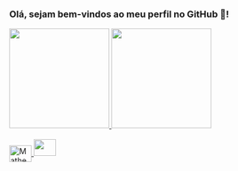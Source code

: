 ### Olá, sejam bem-vindos ao meu perfil no GitHub 👋!
<link rel="stylesheet" href="https://cdn.jsdelivr.net/gh/devicons/devicon@v2.15.1/devicon.min.css">
<div>
  <a href="https://github.com/MatheusMoroRuiz">
  <img height="180em" src="https://github-readme-stats.vercel.app/api?username=MatheusMoroRuiz&show_icons=true&theme=radical">
  <img height="180em" src="https://github-readme-stats.vercel.app/api/top-langs/?username=MatheusMoroRuiz&layout=compact&theme=radical">
</div>

<div style="display: inline_block"><br>
   <img align="center" alt="Matheus-JS" height="30" width="40" src="https://cdn.jsdelivr.net/gh/devicons/devicon/icons/adonisjs/adonisjs-original.svg">  
   <img align"center" alt"Moro-Csharp" height="30" width="40" src="https:// raw.githubusercontent.com/devicons/devicon/master/icons/csharp/csharp-original.svg">
</div>
